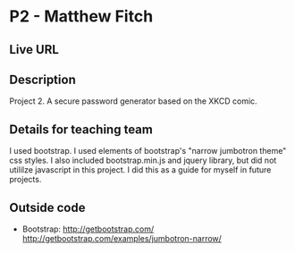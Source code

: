 # P2 - Matthew Fitch

## Live URL


## Description
Project 2. A secure password generator based on the XKCD comic.

## Details for teaching team
I used bootstrap. I used elements of bootstrap's "narrow jumbotron theme" css styles. I also included bootstrap.min.js and jquery library, but did not utililze javascript in this project. I did this as a guide for myself in future projects.

## Outside code
* Bootstrap: 
http://getbootstrap.com/ 
http://getbootstrap.com/examples/jumbotron-narrow/